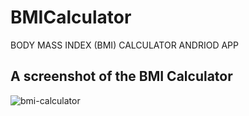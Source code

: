 # BMICalculator
BODY MASS INDEX (BMI) CALCULATOR ANDRIOD APP

## A screenshot of the BMI Calculator
![bmi-calculator](https://user-images.githubusercontent.com/42741288/135426895-e7d122d0-87e8-4d08-a1f9-96c9e186a0b9.png)
